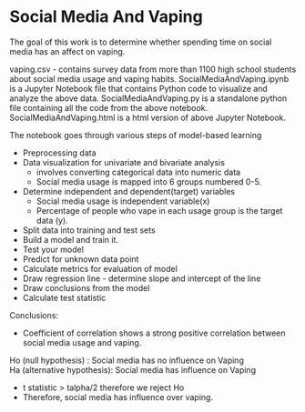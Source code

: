# Social Media And Vaping

The goal of this work is to determine whether spending time on social media has an affect on vaping.

vaping.csv - contains survey data from more than 1100 high school students about social media usage and vaping habits.
SocialMediaAndVaping.ipynb is a Jupyter Notebook file that contains Python code to visualize and analyze the above data.
SocialMediaAndVaping.py is a standalone python file containing all the code from the above notebook.
SocialMediaAndVaping.html is a html version of above Jupyter Notebook.

The notebook goes through various steps of model-based learning
- Preprocessing data
- Data visualization for univariate and bivariate analysis
  - involves converting categorical data into numeric data
  - Social media usage is mapped into 6 groups numbered 0-5.
- Determine independent and dependent(target) variables
  - Social media usage is independent variable(x)
  - Percentage of people who vape in each usage group is the target data (y).
- Split data into training and test sets
- Build a model and train it.
- Test your model
- Predict for unknown data point
- Calculate metrics for evaluation of model
- Draw regression line - determine slope and intercept of the line
- Draw conclusions from the model
- Calculate test statistic



Conclusions:
- Coefficient of correlation shows a strong positive correlation between social media usage and vaping.

Ho (null hypothesis) : Social media has no influence on Vaping <br>
Ha (alternative hypothesis): Social media has influence on Vaping <br>

- t statistic > talpha/2 therefore we reject Ho 
- Therefore, social media has influence over vaping. 

